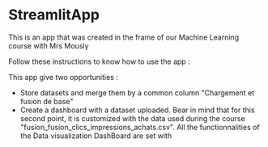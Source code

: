# StreamlitApp
This is an app that was created in the frame of our Machine Learning course with Mrs Mously

Follow these instructions to know how to use the app :

This app give two opportunities :
- Store datasets and merge them by a common column "Chargement et fusion de base"
- Create a dashboard with a dataset uploaded. Bear in mind that for this second point, it is customized with the data used during the course "fusion_fusion_clics_impressions_achats.csv". All the functionnalities of the Data visualization DashBoard are set with

